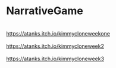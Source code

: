 # NarrativeGame
<br>https://atanks.itch.io/kimmycloneweekone</br>
<br>https://atanks.itch.io/kimmycloneweek2</br>
<br>https://atanks.itch.io/kimmycloneweek3</br>
